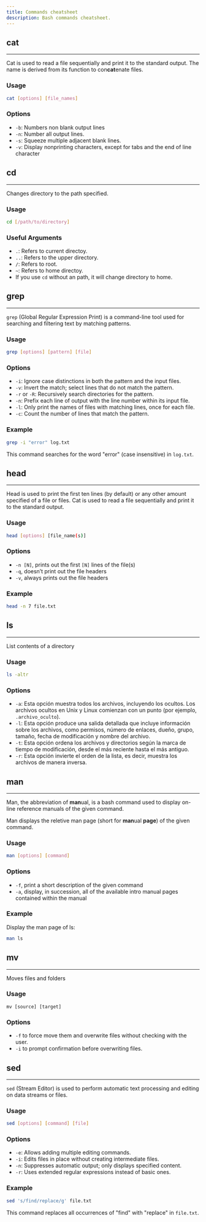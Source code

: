 ```yaml
---
title: Commands cheatsheet
description: Bash commands cheatsheet.
---
```


## cat
---
Cat is used to read a file sequentially and print it to the standard output. The name is derived from its function to con**cat**enate files.

### Usage

```bash
cat [options] [file_names]
```

### Options

- `-b`: Numbers non blank output lines
- `-n`: Number all output lines.
- `-s`: Squeeze multiple adjacent blank lines.
- `-v`: Display nonprinting characters, except for tabs and the end of line character

## cd
---
Changes directory to the path specified.

### Usage

```bash
cd [/path/to/directory]
```

### Useful Arguments

- `.`: Refers to current directoy.
- `..`: Refers to the upper directory.
- `/`: Refers to root.
- `~`: Refers to home directoy.
- If you use `cd` without an path, it will change directory to home.

## grep
---
`grep` (Global Regular Expression Print) is a command-line tool used for searching and filtering text by matching patterns.

### Usage

```bash
grep [options] [pattern] [file]
```

### Options

- `-i`: Ignore case distinctions in both the pattern and the input files.
- `-v`: Invert the match; select lines that do not match the pattern.
- `-r` or `-R`: Recursively search directories for the pattern.
- `-n`: Prefix each line of output with the line number within its input file.
- `-l`: Only print the names of files with matching lines, once for each file.
- `-c`: Count the number of lines that match the pattern.

### Example

```bash
grep -i "error" log.txt
```

This command searches for the word "error" (case insensitive) in `log.txt`.

## head
---
Head is used to print the first ten lines (by default) or any other amount specified of a file or files. Cat is used to read a file sequentially and print it to the standard output.

### Usage

```bash
head [options] [file_name(s)]
```

### Options

- `-n [N]`, prints out the first `[N]` lines of the file(s)
- `-q`, doesn’t print out the file headers
- `-v`, always prints out the file headers

### Example

```bash
head -n 7 file.txt
```

## ls
---
List contents of a directory

### Usage

```bash
ls -altr
```


### Options

- `-a`: Esta opción muestra todos los archivos, incluyendo los ocultos. Los archivos ocultos en Unix y Linux comienzan con un punto (por ejemplo, `.archivo_oculto`).
- `-l`: Esta opción produce una salida detallada que incluye información sobre los archivos, como permisos, número de enlaces, dueño, grupo, tamaño, fecha de modificación y nombre del archivo.
- `-t`: Esta opción ordena los archivos y directorios según la marca de tiempo de modificación, desde el más reciente hasta el más antiguo.
- `-r`: Esta opción invierte el orden de la lista, es decir, muestra los archivos de manera inversa.

## man
---
Man, the abbreviation of **man**ual, is a bash command used to display on-line reference manuals of the given command.

Man displays the reletive man page (short for **man**ual **page**) of the given command.

### Usage

```bash
man [options] [command]
```

### Options

- `-f`, print a short description of the given command
- `-a`, display, in succession, all of the available intro manual pages contained within the manual

### Example

Display the man page of ls:
```bash
man ls
```

## mv
---
Moves files and folders

### Usage

```text
mv [source] [target]
```

### Options

- `-f` to force move them and overwrite files without checking with the user.
- `-i` to prompt confirmation before overwriting files.

## sed
---
`sed` (Stream Editor) is used to perform automatic text processing and editing on data streams or files.

### Usage

```bash
sed [options] [command] [file]
```

### Options

- `-e`: Allows adding multiple editing commands.
- `-i`: Edits files in place without creating intermediate files.
- `-n`: Suppresses automatic output; only displays specified content.
- `-r`: Uses extended regular expressions instead of basic ones.

### Example

```bash
sed 's/find/replace/g' file.txt
```

This command replaces all occurrences of "find" with "replace" in `file.txt`.
